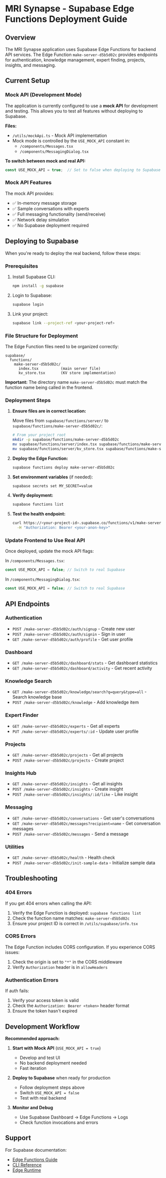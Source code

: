# MRI Synapse - Supabase Edge Functions Deployment Guide

## Overview

The MRI Synapse application uses Supabase Edge Functions for backend API services. The Edge Function `make-server-d5b5d02c` provides endpoints for authentication, knowledge management, expert finding, projects, insights, and messaging.

## Current Setup

### Mock API (Development Mode)

The application is currently configured to use a **mock API** for development and testing. This allows you to test all features without deploying to Supabase.

**Files:**
- `/utils/mockApi.ts` - Mock API implementation
- Mock mode is controlled by the `USE_MOCK_API` constant in:
  - `/components/Messages.tsx`
  - `/components/MessagingDialog.tsx`

**To switch between mock and real API:**
```typescript
const USE_MOCK_API = true;  // Set to false when deploying to Supabase
```

### Mock API Features

The mock API provides:
- ✅ In-memory message storage
- ✅ Sample conversations with experts
- ✅ Full messaging functionality (send/receive)
- ✅ Network delay simulation
- ✅ No Supabase deployment required

## Deploying to Supabase

When you're ready to deploy the real backend, follow these steps:

### Prerequisites

1. Install Supabase CLI:
   ```bash
   npm install -g supabase
   ```

2. Login to Supabase:
   ```bash
   supabase login
   ```

3. Link your project:
   ```bash
   supabase link --project-ref <your-project-ref>
   ```

### File Structure for Deployment

The Edge Function files need to be organized correctly:

```
supabase/
  functions/
    make-server-d5b5d02c/
      index.tsx          (main server file)
      kv_store.tsx       (KV store implementation)
```

**Important:** The directory name `make-server-d5b5d02c` must match the function name being called in the frontend.

### Deployment Steps

1. **Ensure files are in correct location:**
   
   Move files from `supabase/functions/server/` to `supabase/functions/make-server-d5b5d02c/`:
   ```bash
   # From your project root
   mkdir -p supabase/functions/make-server-d5b5d02c
   mv supabase/functions/server/index.tsx supabase/functions/make-server-d5b5d02c/
   mv supabase/functions/server/kv_store.tsx supabase/functions/make-server-d5b5d02c/
   ```

2. **Deploy the Edge Function:**
   ```bash
   supabase functions deploy make-server-d5b5d02c
   ```

3. **Set environment variables** (if needed):
   ```bash
   supabase secrets set MY_SECRET=value
   ```

4. **Verify deployment:**
   ```bash
   supabase functions list
   ```

5. **Test the health endpoint:**
   ```bash
   curl https://<your-project-id>.supabase.co/functions/v1/make-server-d5b5d02c/health \
     -H "Authorization: Bearer <your-anon-key>"
   ```

### Update Frontend to Use Real API

Once deployed, update the mock API flags:

In `/components/Messages.tsx`:
```typescript
const USE_MOCK_API = false; // Switch to real Supabase
```

In `/components/MessagingDialog.tsx`:
```typescript
const USE_MOCK_API = false; // Switch to real Supabase
```

## API Endpoints

### Authentication
- `POST /make-server-d5b5d02c/auth/signup` - Create new user
- `POST /make-server-d5b5d02c/auth/signin` - Sign in user
- `GET /make-server-d5b5d02c/auth/profile` - Get user profile

### Dashboard
- `GET /make-server-d5b5d02c/dashboard/stats` - Get dashboard statistics
- `GET /make-server-d5b5d02c/dashboard/activity` - Get recent activity

### Knowledge Search
- `GET /make-server-d5b5d02c/knowledge/search?q=query&type=all` - Search knowledge base
- `POST /make-server-d5b5d02c/knowledge` - Add knowledge item

### Expert Finder
- `GET /make-server-d5b5d02c/experts` - Get all experts
- `PUT /make-server-d5b5d02c/experts/:id` - Update user profile

### Projects
- `GET /make-server-d5b5d02c/projects` - Get all projects
- `POST /make-server-d5b5d02c/projects` - Create project

### Insights Hub
- `GET /make-server-d5b5d02c/insights` - Get all insights
- `POST /make-server-d5b5d02c/insights` - Create insight
- `POST /make-server-d5b5d02c/insights/:id/like` - Like insight

### Messaging
- `GET /make-server-d5b5d02c/conversations` - Get user's conversations
- `GET /make-server-d5b5d02c/messages?recipient=name` - Get conversation messages
- `POST /make-server-d5b5d02c/messages` - Send a message

### Utilities
- `GET /make-server-d5b5d02c/health` - Health check
- `POST /make-server-d5b5d02c/init-sample-data` - Initialize sample data

## Troubleshooting

### 404 Errors

If you get 404 errors when calling the API:
1. Verify the Edge Function is deployed: `supabase functions list`
2. Check the function name matches: `make-server-d5b5d02c`
3. Ensure your project ID is correct in `/utils/supabase/info.tsx`

### CORS Errors

The Edge Function includes CORS configuration. If you experience CORS issues:
1. Check the origin is set to `"*"` in the CORS middleware
2. Verify `Authorization` header is in `allowHeaders`

### Authentication Errors

If auth fails:
1. Verify your access token is valid
2. Check the `Authorization: Bearer <token>` header format
3. Ensure the token hasn't expired

## Development Workflow

**Recommended approach:**

1. **Start with Mock API** (`USE_MOCK_API = true`)
   - Develop and test UI
   - No backend deployment needed
   - Fast iteration

2. **Deploy to Supabase** when ready for production
   - Follow deployment steps above
   - Switch `USE_MOCK_API = false`
   - Test with real backend

3. **Monitor and Debug**
   - Use Supabase Dashboard → Edge Functions → Logs
   - Check function invocations and errors

## Support

For Supabase documentation:
- [Edge Functions Guide](https://supabase.com/docs/guides/functions)
- [CLI Reference](https://supabase.com/docs/reference/cli/introduction)
- [Edge Runtime](https://supabase.com/docs/guides/functions/runtime)
